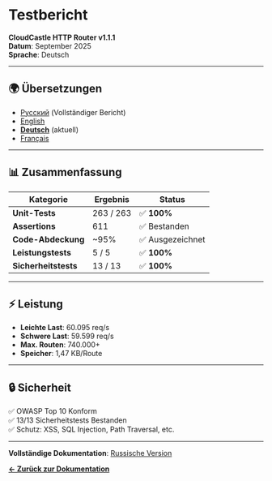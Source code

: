 # Testbericht

**CloudCastle HTTP Router v1.1.1**  
**Datum**: September 2025  
**Sprache**: Deutsch

---

## 🌍 Übersetzungen

- [Русский](../../ru/reports/tests.md) (Vollständiger Bericht)
- [English](../../en/reports/tests.md)
- **[Deutsch](tests.md)** (aktuell)
- [Français](../../fr/reports/tests.md)

---

## 📊 Zusammenfassung

| Kategorie | Ergebnis | Status |
|-----------|----------|--------|
| **Unit-Tests** | 263 / 263 | ✅ **100%** |
| **Assertions** | 611 | ✅ Bestanden |
| **Code-Abdeckung** | ~95% | ✅ Ausgezeichnet |
| **Leistungstests** | 5 / 5 | ✅ **100%** |
| **Sicherheitstests** | 13 / 13 | ✅ **100%** |

---

## ⚡ Leistung

- **Leichte Last**: 60.095 req/s
- **Schwere Last**: 59.599 req/s
- **Max. Routen**: 740.000+
- **Speicher**: 1,47 KB/Route

---

## 🔒 Sicherheit

✅ OWASP Top 10 Konform  
✅ 13/13 Sicherheitstests Bestanden  
✅ Schutz: XSS, SQL Injection, Path Traversal, etc.

---

**Vollständige Dokumentation**: [Russische Version](../../ru/reports/tests.md)

**[← Zurück zur Dokumentation](../../de/documentation/README.md)**

